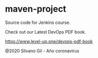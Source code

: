 # maven-project
Source code for Jenkins course. 

Check out our Latest DevOps PDF book.

https://www.level-up.one/devops-pdf-book

@2020 Silvano Gil - Año coronavirus
